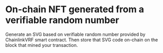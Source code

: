 # On-chain NFT generated from a verifiable random number
Generate an SVG based on verifiable random number provided by ChainlinkVRF smart contract.
Then store that SVG code on-chain on the block that mined your transaction.

